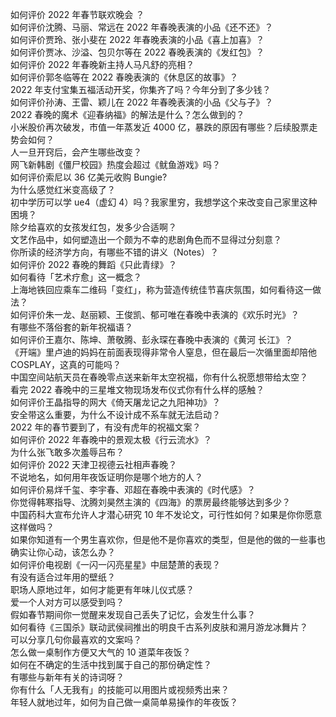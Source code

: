 如何评价 2022 年春节联欢晚会 ？  
如何评价沈腾、马丽、常远在 2022 年春晚表演的小品《还不还》？  
如何评价贾玲、张小斐在 2022 年春晚表演的小品《喜上加喜》？  
如何评价贾冰、沙溢、包贝尔等在 2022 春晚表演的《发红包》？  
如何评价 2022 年春晚新主持人马凡舒的亮相？  
如何评价郭冬临等在 2022 春晚表演的《休息区的故事》？  
2022 年支付宝集五福活动开奖，你集齐了吗？今年分到了多少钱？  
如何评价孙涛、王雷、颖儿在 2022 年春晚表演的小品《父与子》？  
2022 春晚的魔术《迎春纳福》的解法是什么？怎么做到的？  
小米股价再次破发，市值一年蒸发近 4000 亿，暴跌的原因有哪些？后续股票走势会如何？  
人一旦开窍后，会产生哪些改变？  
网飞新韩剧《僵尸校园》热度会超过《鱿鱼游戏》吗？  
如何评价索尼以 36 亿美元收购 Bungie?  
为什么感觉红米变高级了？  
初中学历可以学 ue4（虚幻 4）吗？我家里穷，我想学这个来改变自己家里这种困境？  
除夕给喜欢的女孩发红包，发多少合适啊？  
文艺作品中，如何塑造出一个颇为不幸的悲剧角色而不显得过分刻意？  
你所读的经济学方向，有哪些不错的讲义（Notes）？  
如何评价 2022 春晚的舞蹈《只此青绿》？  
如何看待「艺术疗愈」这一概念？  
上海地铁回应乘车二维码「变红」，称为营造传统佳节喜庆氛围，如何看待这一做法？  
如何评价朱一龙、赵丽颖、王俊凯、郁可唯在春晚中表演的《欢乐时光》？  
有哪些不落俗套的新年祝福语？  
如何评价王嘉尔、陈坤、萧敬腾、彭永琛在春晚中表演的《黄河 长江》？  
《开端》里卢迪的妈妈在前面表现得非常令人窒息，但在最后一次循里面却陪他 COSPLAY，这真的可能吗？  
中国空间站航天员在春晚零点送来新年太空祝福，你有什么祝愿想带给太空？  
看完 2022 春晚中的三星堆文物现场发布仪式你有什么样的感触？  
如何评价王晶指导的网大《倚天屠龙记之九阳神功》？  
安全带这么重要，为什么不设计成不系车就无法启动？  
2022 年的春节要到了，有没有虎年的祝福文案？  
如何评价 2022 年春晚中的景观太极《行云流水》？  
为什么张飞敢多次羞辱吕布？  
如何评价 2022 天津卫视德云社相声春晚？  
不说地名，如何用年夜饭证明你是哪个地方的人？  
如何评价易烊千玺、李宇春、邓超在春晚中表演的《时代感》？  
你觉得韩寒指导、沈腾刘昊然主演的《四海》的票房最终能够达到多少？  
中国药科大宣布允许人才潜心研究 10 年不发论文，可行性如何？如果是你你愿意这样做吗？  
如果你知道有一个男生喜欢你，但是他不是你喜欢的类型，但是他的做的一些事也确实让你心动，该怎么办？  
如何评价电视剧《一闪一闪亮星星》中屈楚萧的表现？  
有没有适合过年用的壁纸？  
职场人原地过年，如何才能更有年味儿仪式感？  
爱一个人对方可以感受到吗？  
假如春节期间你一觉醒来发现自己丢失了记忆，会发生什么事？  
如何看待《三国杀》联动武侯祠推出的明良千古系列皮肤和溯月游龙冰舞片？  
可以分享几句你最喜欢的文案吗？  
怎么做一桌制作方便又大气的 10 道菜年夜饭？  
如何在不确定的生活中找到属于自己的那份确定性？  
有哪些与新年有关的诗词呀？  
你有什么「人无我有」的技能可以用图片或视频秀出来？  
年轻人就地过年，如何为自己做一桌简单易操作的年夜饭？  
